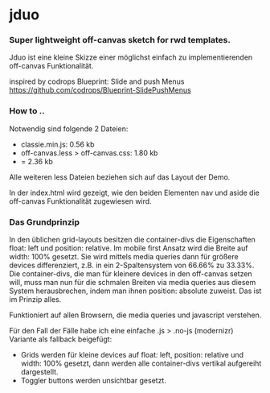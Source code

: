 jduo
====

### Super lightweight off-canvas sketch for rwd templates.

Jduo ist eine kleine Skizze einer möglichst einfach zu implementierenden off-canvas Funktionalität.

inspired by codrops Blueprint: Slide and push Menus https://github.com/codrops/Blueprint-SlidePushMenus

### How to ..

Notwendig sind folgende 2 Dateien:

* classie.min.js: 0.56 kb
* off-canvas.less > off-canvas.css: 1.80 kb
* = 2.36 kb

Alle weiteren less Dateien beziehen sich auf das Layout der Demo.

In der index.html wird gezeigt, wie den beiden Elementen nav und aside die off-canvas Funktionalität zugewiesen wird.

### Das Grundprinzip

In den üblichen grid-layouts besitzen die container-divs die Eigenschaften float: left und position: relative.
Im mobile first Ansatz wird die Breite auf width: 100% gesetzt.
Sie wird mittels media queries dann für größere devices differenziert, z.B. in ein 2-Spaltensystem von 66.66% zu 33.33%.
Die container-divs, die man für kleinere devices in den off-canvas setzen will, muss man nun für die schmalen Breiten via media queries aus diesem System herausbrechen, indem man ihnen position: absolute zuweist.
Das ist im Prinzip alles.

Funktioniert auf allen Browsern, die media queries und javascript verstehen.

Für den Fall der Fälle habe ich eine einfache .js > .no-js (modernizr) Variante als fallback beigefügt:

* Grids werden für kleine devices auf float: left, position: relative und width: 100% gesetzt,
dann werden alle container-divs vertikal aufgereiht dargestellt.
* Toggler buttons werden unsichtbar gesetzt.